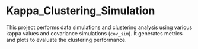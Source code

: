 # Kappa_Clustering_Simulation
This project performs data simulations and clustering analysis using various kappa values and covariance simulations (`cov_sim`). It generates metrics and plots to evaluate the clustering performance.
